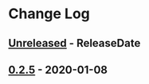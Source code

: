 # Change Log

<!-- next-header -->
## [Unreleased] - ReleaseDate

## [0.2.5] - 2020-01-08

<!-- next-url -->
[Unreleased]: https://gitlab.com/lexibook/lexibook/compare/lexibook-wasm-v0.2.5...HEAD
[0.2.5]: https://gitlab.com/lexibook/lexibook/compare/lexibook-wasm-v0.2.4...lexibook-wasm-v0.2.5
